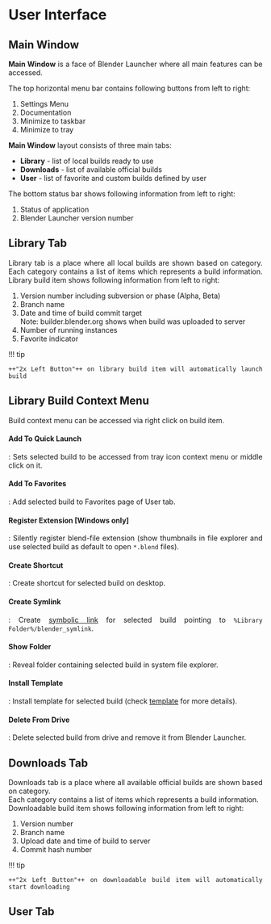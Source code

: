 <style>body {text-align: justify}</style>

# User Interface

## Main Window

**Main Window** is a face of Blender Launcher where all main features can be accessed.

The top horizontal menu bar contains following buttons from left to right:

1. Settings Menu
1. Documentation
1. Minimize to taskbar
1. Minimize to tray

**Main Window** layout consists of three main tabs:

* **Library** - list of local builds ready to use
* **Downloads** - list of available official builds
* **User** - list of favorite and custom builds defined by user

The bottom status bar shows following information from left to right:

1. Status of application
1. Blender Launcher version number

## Library Tab

Library tab is a place where all local builds are shown based on category. Each category contains a list of items which represents a build information. Library build item shows following information from left to right:

1. Version number including subversion or phase (Alpha, Beta)
1. Branch name
1. Date and time of build commit target<br>
   Note: builder.blender.org shows when build was uploaded to server
1. Number of running instances
1. Favorite indicator

!!! tip

    ++"2x Left Button"++ on library build item will automatically launch build

## Library Build Context Menu

Build context menu can be accessed via right click on build item.

#### Add To Quick Launch
:   Sets selected build to be accessed from tray icon context menu or middle click on it.

#### Add To Favorites
:   Add selected build to Favorites page of User tab.

#### Register Extension [Windows only]
:   Silently register blend-file extension (show thumbnails in file explorer and use selected build as default to open ``*.blend`` files).

#### Create Shortcut
:   Create shortcut for selected build on desktop.

#### Create Symlink
:   Create [symbolic link](https://en.wikipedia.org/wiki/Symbolic_link) for selected build pointing to ``%Library Folder%/blender_symlink``.

#### Show Folder
:   Reveal folder containing selected build in system file explorer.

#### Install Template
:   Install template for selected build (check [template](Library-Folder#template) for more details).

#### Delete From Drive
:   Delete selected build from drive and remove it from Blender Launcher.

## Downloads Tab

Downloads tab is a place where all available official builds are shown based on category. \
Each category contains a list of items which represents a build information. \
Downloadable build item shows following information from left to right:

1. Version number
1. Branch name
1. Upload date and time of build to server
1. Commit hash number

!!! tip

    ++"2x Left Button"++ on downloadable build item will automatically start downloading

## User Tab
